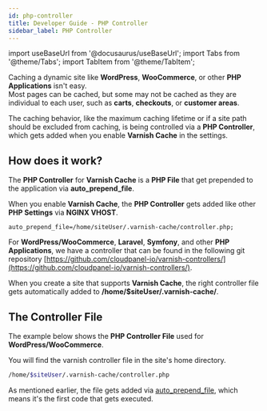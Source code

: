 ```yaml
---
id: php-controller
title: Developer Guide - PHP Controller
sidebar_label: PHP Controller
---
```


import useBaseUrl from '@docusaurus/useBaseUrl';
import Tabs from '@theme/Tabs';
import TabItem from '@theme/TabItem';

Caching a dynamic site like **WordPress**, **WooCommerce**, or other **PHP Applications** isn't easy. <br />
Most pages can be cached, but some may not be cached as they are individual to each user, such as **carts**, **checkouts**, or **customer areas**.

The caching behavior, like the maximum caching lifetime or if a site path should be excluded from caching, 
is being controlled via a **PHP Controller**, which gets added when you enable **Varnish Cache** in the settings.

## How does it work?

The **PHP Controller** for **Varnish Cache** is a **PHP File** that get prepended to the application via **auto_prepend_file**.

When you enable **Varnish Cache**, the **PHP Controller** gets added like other **PHP Settings** via **NGINX VHOST**.

```
auto_prepend_file=/home/siteUser/.varnish-cache/controller.php;
```

For **WordPress/WooCommerce**, **Laravel**, **Symfony**, and other **PHP Applications**, we have a controller 
that can be found in the following git repository [https://github.com/cloudpanel-io/varnish-controllers/](https://github.com/cloudpanel-io/varnish-controllers/).

When you create a site that supports **Varnish Cache**, the right controller file gets automatically added to **/home/$siteUser/.varnish-cache/**.

## The Controller File

The example below shows the **PHP Controller File** used for **WordPress/WooCommerce**.

You will find the varnish controller file in the site's home directory.

```bash
/home/$siteUser/.varnish-cache/controller.php
```

As mentioned earlier, the file gets added via [auto_prepend_file](https://www.php.net/manual/en/ini.core.php#ini.sect.data-handling), which means it's the first code that gets executed.

<iframe width="100%" frameborder="0" height="4000" src="data:text/html;charset=utf-8, <head><base target='_blank' /></head><body><script src='https://gist.github.com/cloudpanel-io/fc38c8ca468e4348747dbaa897edde89.js'></script></body>"></iframe>